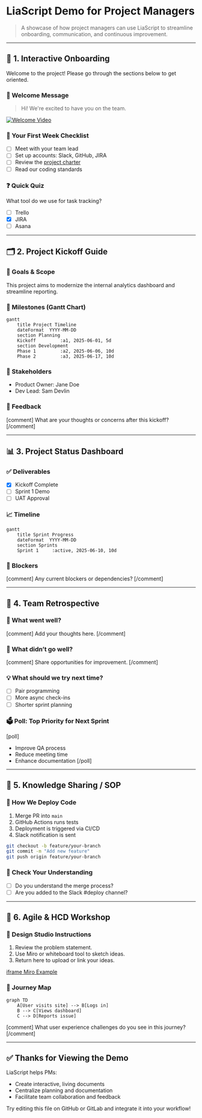 
# LiaScript Demo for Project Managers

> A showcase of how project managers can use LiaScript to streamline onboarding, communication, and continuous improvement.

---

## 🧭 1. Interactive Onboarding

Welcome to the project! Please go through the sections below to get oriented.

### 👋 Welcome Message
> Hi! We're excited to have you on the team.

[![Welcome Video](https://i.vimeocdn.com/portrait/35678658_72x72?sig=120a5738d3b6d1890ec1548cfd995e8d568d65205ad4f4170ff732e9a2bf2190&v=1)](https://vimeo.com/1081988681/d0f9cdd659?share=copy)

### 🧩 Your First Week Checklist

- [ ] Meet with your team lead
- [ ] Set up accounts: Slack, GitHub, JIRA
- [ ] Review the [project charter](https://example.com)
- [ ] Read our coding standards

### ❓ Quick Quiz
What tool do we use for task tracking?

- [ ] Trello
- [x] JIRA
- [ ] Asana

---

## 🗂️ 2. Project Kickoff Guide

### 🚀 Goals & Scope
This project aims to modernize the internal analytics dashboard and streamline reporting.

### 📍 Milestones (Gantt Chart)
```mermaid
gantt
    title Project Timeline
    dateFormat  YYYY-MM-DD
    section Planning
    Kickoff         :a1, 2025-06-01, 5d
    section Development
    Phase 1         :a2, 2025-06-06, 10d
    Phase 2         :a3, 2025-06-17, 10d
```

### 📣 Stakeholders
- Product Owner: Jane Doe
- Dev Lead: Sam Devlin

### 📝 Feedback
[comment]
What are your thoughts or concerns after this kickoff?
[/comment]

---

## 📊 3. Project Status Dashboard

### ✅ Deliverables

- [x] Kickoff Complete
- [ ] Sprint 1 Demo
- [ ] UAT Approval

### 📈 Timeline

```mermaid
gantt
    title Sprint Progress
    dateFormat  YYYY-MM-DD
    section Sprints
    Sprint 1     :active, 2025-06-10, 10d
```

### 🚧 Blockers

[comment]
Any current blockers or dependencies?
[/comment]

---

## 🔁 4. Team Retrospective

### 🙌 What went well?
[comment]
Add your thoughts here.
[/comment]

### 😬 What didn’t go well?
[comment]
Share opportunities for improvement.
[/comment]

### 💡 What should we try next time?
- [ ] Pair programming
- [ ] More async check-ins
- [ ] Shorter sprint planning

### 🗳️ Poll: Top Priority for Next Sprint

[poll]
- Improve QA process
- Reduce meeting time
- Enhance documentation
[/poll]

---

## 📘 5. Knowledge Sharing / SOP

### 🧪 How We Deploy Code

1. Merge PR into `main`
2. GitHub Actions runs tests
3. Deployment is triggered via CI/CD
4. Slack notification is sent

```bash
git checkout -b feature/your-branch
git commit -m "Add new feature"
git push origin feature/your-branch
```

### 🧠 Check Your Understanding

- [ ] Do you understand the merge process?
- [ ] Are you added to the Slack #deploy channel?

---

## 🧠 6. Agile & HCD Workshop

### 🎨 Design Studio Instructions

1. Review the problem statement.
2. Use Miro or whiteboard tool to sketch ideas.
3. Return here to upload or link your ideas.

[iframe Miro Example](https://miro.com)

### 📌 Journey Map

```mermaid
graph TD
    A[User visits site] --> B[Logs in]
    B --> C[Views dashboard]
    C --> D[Reports issue]
```

[comment]
What user experience challenges do you see in this journey?
[/comment]

---

## ✅ Thanks for Viewing the Demo

LiaScript helps PMs:
- Create interactive, living documents
- Centralize planning and documentation
- Facilitate team collaboration and feedback

Try editing this file on GitHub or GitLab and integrate it into your workflow!
